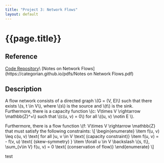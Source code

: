 ```yaml
---
title: "Project 3: Network Flows"
layout: default
---
```

<h1>{{page.title}}</h1>

<h2>Reference</h2>
<a href = "https://github.com/CategorIAN/CSCI_532_HW3">Code Repository</a>\
[Notes on Network Flows](https://categorian.github.io/pdfs/Notes on Network Flows.pdf)

<h2>Description</h2>
<p>
A flow network consists of a directed graph \(G = (V, E)\) such that there exists \(s, t \in V\), where \(s\) is the source and \(t\) is the sink. Furthermore, there is a capacity function \(c: V\times V \rightarrow \mathbb{Z}^+\) such that \(c(u, v) = 0\) for all \((u, v) \notin E \).
</p>

<p>
Furthermore, there is a flow function \(f: V\times V \rightarrow \mathbb{Z} that must satisfy the following constraints:
\[
\begin{enumerate}
  \item f(u, v) \leq c(u, v) \text{ for all }u, v \in V \text{ (capacity constraint)}
  \item f(u, v) = - f(v, u) \text{ (skew-symmetry) }
  \item \forall u \in V \backslash \{s, t\}, \sum_{v\in V} f(u, v) = 0 \text{ (conservation of flow)}
\end{enumerate}
\]
</p>
test
